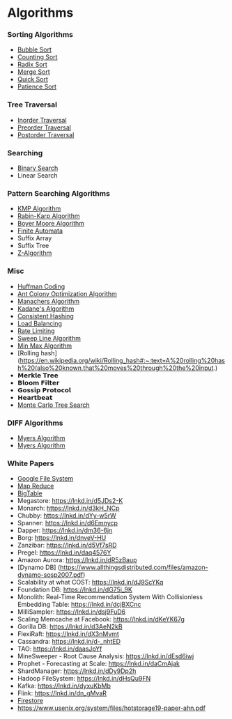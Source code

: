# Algorithms

### Sorting Algorithms

* [Bubble Sort](./src/Algorithms/Sorting/BubbleSort)
* [Counting Sort](./src/Algorithms/Sorting/CountingSort)
* [Radix Sort](./src/Algorithms/Sorting/RadixSort)
* [Merge Sort](./src/Algorithms/Sorting/MergeSort)
* [Quick Sort](./src/Algorithms/Sorting/QuickSort)
* [Patience Sort](./src/Algorithms/Sorting/PatienceSort)

### Tree Traversal

* [Inorder Traversal](./src/Algorithms/Traversals/Tree/Inorder)
* [Preorder Traversal](./src/Algorithms/Traversals/Tree/Preorder)
* [Postorder Traversal](./src/Algorithms/Traversals/Tree/Postorder)

### Searching

* [Binary Search](./src/Algorithms/Searching/BinarySearch)
* Linear Search

### Pattern Searching Algorithms

* [KMP Algorithm](./src/Algorithms/PatternSearching/KMPAlgorithm)
* [Rabin-Karp Algorithm](https://www.geeksforgeeks.org/rabin-karp-algorithm-for-pattern-searching/)
* [Boyer Moore Algorithm](https://www.geeksforgeeks.org/boyer-moore-algorithm-for-pattern-searching/)
* [Finite Automata](https://www.geeksforgeeks.org/finite-automata-algorithm-for-pattern-searching/)
* Suffix Array
* Suffix Tree
* [Z-Algorithm](https://www.geeksforgeeks.org/z-algorithm-linear-time-pattern-searching-algorithm/)

### Misc

* [Huffman Coding](https://www.geeksforgeeks.org/huffman-coding-greedy-algo-3/)
* [Ant Colony Optimization Algorithm](https://www.geeksforgeeks.org/introduction-to-ant-colony-optimization/)
* [Manachers Algorithm](https://www.geeksforgeeks.org/manachers-algorithm-linear-time-longest-palindromic-substring-part-4/)
* [Kadane's Algorithm](https://www.geeksforgeeks.org/largest-sum-contiguous-subarray/)
* [Consistent Hashing](https://www.toptal.com/big-data/consistent-hashing)
* [Load Balancing](https://kemptechnologies.com/load-balancer/load-balancing-algorithms-techniques/)
* [Rate Limiting](https://konghq.com/blog/how-to-design-a-scalable-rate-limiting-algorithm/)
* [Sweep Line Algorithm](https://www.geeksforgeeks.org/given-a-set-of-line-segments-find-if-any-two-segments-intersect/)
* [Min Max Algorithm](https://www.geeksforgeeks.org/minimax-algorithm-in-game-theory-set-1-introduction/)
* [Rolling hash](https://en.wikipedia.org/wiki/Rolling_hash#:~:text=A%20rolling%20hash%20(also%20known,that%20moves%20through%20the%20input.)
* 𝗠𝗲𝗿𝗸𝗹𝗲 𝗧𝗿𝗲𝗲
* 𝗕𝗹𝗼𝗼𝗺 𝗙𝗶𝗹𝘁𝗲𝗿
* 𝗚𝗼𝘀𝘀𝗶𝗽 𝗣𝗿𝗼𝘁𝗼𝗰𝗼𝗹
* 𝗛𝗲𝗮𝗿𝘁𝗯𝗲𝗮𝘁
* [Monte Carlo Tree Search](https://en.wikipedia.org/wiki/Monte_Carlo_tree_search)

### DIFF Algorithms

* [Myers Algorithm](https://blog.robertelder.org/diff-algorithm/)
* [Myers Algorithm](https://medium.com/skyrise/the-myers-diff-algorithm-and-kotlin-observable-properties-69dfb18541b)

### White Papers

* [Google File System]([https://lnkd.in/d2-wnyqZ](https://static.googleusercontent.com/media/research.google.com/en//archive/bigtable-osdi06.pdf))
* [Map Reduce](https://lnkd.in/dvE8-s8M)
* [BigTable](https://lnkd.in/drmvvSAK)
* Megastore: https://lnkd.in/d5JDs2-K
* Monarch: https://lnkd.in/d3kH_NCp
* Chubby: https://lnkd.in/dYy-w5rW
* Spanner: https://lnkd.in/d6Emnycp
* Dapper: https://lnkd.in/dm36-6jn
* Borg: https://lnkd.in/dnveV-HU
* Zanzibar: https://lnkd.in/d5Vf7sRD
* Pregel: https://lnkd.in/daq4576Y
* Amazon Aurora: https://lnkd.in/dR5zBaup
* [Dynamo DB] (https://www.allthingsdistributed.com/files/amazon-dynamo-sosp2007.pdf)
* Scalability at what COST: https://lnkd.in/dJ9ScYKq
* Foundation DB: https://lnkd.in/dG75i_9K
* Monolith: Real-Time Recommendation System With Collisionless Embedding Table: https://lnkd.in/dcjBXCnc
* MilliSampler: https://lnkd.in/dsj9FuD6
* Scaling Memcache at Facebook: https://lnkd.in/dKeYK67g
* Gorilla DB: https://lnkd.in/d3AeN2kB
* FlexiRaft: https://lnkd.in/dX3nMvmt
* Cassandra: https://lnkd.in/d-_nhtED
* TAO: https://lnkd.in/daasJpYf
* MineSweeper - Root Cause Analysis: https://lnkd.in/dEsd6iwj
* Prophet - Forecasting at Scale: https://lnkd.in/daCmAjak
* ShardManager: https://lnkd.in/dDy9Dp2h
* Hadoop FileSystem: https://lnkd.in/dHsQu9FN
* Kafka: https://lnkd.in/dyxuKbMb
* Flink: https://lnkd.in/dn_gMvaR
* [Firestore](https://storage.googleapis.com/pub-tools-public-publication-data/pdf/d647cb73166040a82b7e5569574451be517f5c59.pdf)
* https://www.usenix.org/system/files/hotstorage19-paper-ahn.pdf

